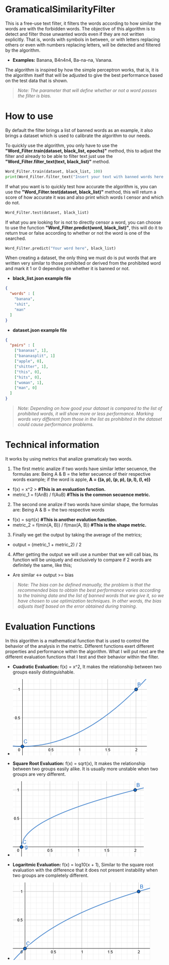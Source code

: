 # GramaticalSimilarityFilter
This is a free-use text filter, it filters the words according to how similar the words are with the forbidden words. The objective of this algorithm is to detect and filter those unwanted words even if they are not written explicitly. That is, words with symbols in between, or with letters replacing others or even with numbers replacing letters, will be detected and filtered by the algorithm. 

* **Examples:** Banana, B4n4n4, Ba-na-na, Vanana.

The algorithm is inspired by how the simple perceptron works, that is, it is the algorithm itself that will be adjusted to give the best performance based on the test data that is shown.

> *Note: The parameter that will define whether or not a word passes the filter is bias.*

# How to use
By default the filter brings a list of banned words as an example, it also brings a dataset which is used to calibrate the algorithm to our needs.

To quickly use the algorithm, you only have to use the **"Word_Filter.train(dataset, black_list, epochs)"** method, this to adjust the filter and already to be able to filter text just use the **"Word_Filter.filter_text(text, black_list)"** method.
```python
Word_Filter.train(dataset, black_list, 100)
print(Word_Filter.filter_text("Insert your text with banned words here.", black_list))
```

If what you want is to quickly test how accurate the algorithm is, you can use the **"Word_Filter.test(dataset, black_list)"** method, this will return a score of how accurate it was and also print which words I censor and which do not.
```python
Word_Filter.test(dataset, black_list)
```
If what you are looking for is not to directly censor a word, you can choose to use the function **"Word_Filter.predict(word, black_list)"**, this will do it to return true or false according to whether or not the word is one of the searched.
```python
Word_Filter.predict("Your word here", black_list)
```
When creating a dataset, the only thing we must do is put words that are written very similar to those prohibited or derived from the prohibited word and mark it 1 or 0 depending on whether it is banned or not.

* **black_list.json example file**
```json
{
  "words" : [
    "banana",
    "shit",
    "man"
  ]
}
```

* **dataset.json example file**
```json
{
  "pairs" : [
    ["bananas", 1],
    ["bananasplit", 1]
    ["apple", 0],
    ["shitter", 1],
    ["this", 0],
    ["hits", 0],
    ["woman", 1],
    ["man", 0]
  ]
}
```
> *Note: Depending on how good your dataset is compared to the list of prohibited words, it will show more or less performance. Marking words very different from those in the list as prohibited in the dataset could cause performance problems.*

# Technical information
It works by using metrics that analize gramaticaly two words.

1) The first metric analize if two words have similar letter secuence, the formulas are:
Being A & B = the letter secuence of their respective words example;
if the word is apple, **A = {(a, p), (p, p), (p, l), (l, e)}**

* f(x) = x^2 > **#This is an evaluation function.**
* metric_1 = f(AnB) / f(AuB) **#This is the common secuence metric.**

2) The second one analize if two words have similar shape, the formulas are:
Being A & B = the two respective words

* f(x) = sqrt(x) **#This is another evalution function.**
* metric_2 = f(min(A, B)) / f(max(A, B)) **#This is the shape metric.**

3) Finally we get the output by taking the average of the metrics;
* output = (metric_1 + metric_2) / 2

4) Affter getting the output we will use a number that we will call bias, its function will be uniquely and exclusively
to compare if 2 words are definitely the same, like this;

* Are similar <-> output >= bias

> *Note: The bias can be defined manually, the problem is that the recommended bias to obtain the best performance varies according to the training data and the list of banned words that we give it, so we have chosen to use optimization techniques. In other words, the bias adjusts itself based on the error obtained during training.*

# Evaluation Functions
In this algorithm is a mathematical function that is used to control the behavior of the analysis in the metric. Different functions exert different properties and performance within the algorithm. What I will put next are the different evaluation functions that I test and their behavior within the filter.

* **Cuadratic Evaluation:** f(x) = x^2, It makes the relationship between two groups easily distinguishable.
* ![alt text](https://github.com/LordFitoi/GramaticalSimilarityFilter/blob/master/GSF_images/cuadratic_evaluation.PNG)

* **Square Root Evaluation:** f(x) = sqrt(x), It makes the relationship between two groups easily alike. It is usually more unstable when two groups are very different.
* ![alt text](https://github.com/LordFitoi/GramaticalSimilarityFilter/blob/master/GSF_images/square_root_evaluation.PNG)

* **Logaritmic Evaluation:** f(x) = log10(x + 1), Similar to the square root evaluation with the difference that it does not present instability when two groups are completely different. 

* ![alt text](https://github.com/LordFitoi/GramaticalSimilarityFilter/blob/master/GSF_images/logaritmic_evaluation.PNG)

